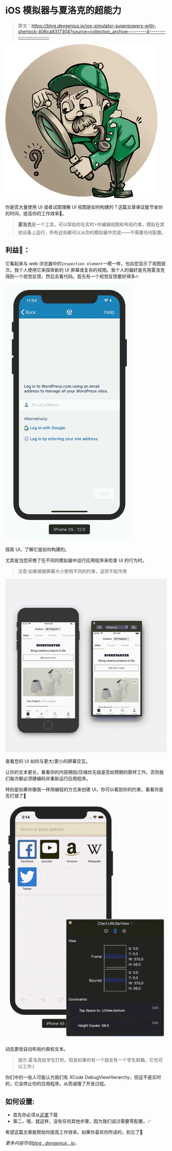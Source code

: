 # iOS 模拟器与夏洛克的超能力

> 原文：<https://blog.devgenius.io/ios-simulator-superpowers-with-sherlock-406ca8317304?source=collection_archive---------4----------------------->

![](img/35f6269369f922f21bf243f2fa727af3.png)

你是否大量使用 UI 或者试图理解 UI 视图是如何构建的？这篇文章保证能节省你的时间，提高你的工作效率🚀。

> **夏洛克**是一个工具，可以帮助你在实时⚡️中编辑视图和布局约束，模拟在其他设备上运行，所有这些都可以从你的模拟器中完成——不需要任何配置。

## 利益🎉：

它看起来与 web 浏览器中的`Inspection element`一模一样，也向您显示了视图层次。我个人使用它来探索新的 UI 屏幕或复杂的视图。我个人的偏好是先用夏洛克得到一个视觉反馈，然后去看代码。首先有一个视觉反馈要好得多🔥

![](img/e892831add26268cae2acaac715ceb0f.png)

探索 UI，了解它是如何构建的。

尤其是当您厌倦了在不同的模拟器中运行应用程序来检查 UI 的行为时。

> 注意:如果根据屏幕大小使用不同的约束，这将不起作用

![](img/6414e01c80c6cab3a2ece278258e4922.png)

查看您的 UI 如何与更大/更小的屏幕交互。

让你的文本更长，看看你的内容拥抱/压缩优先级是否如预期的那样工作。否则我们每次都必须硬编码并重新运行应用程序。

特别是如果你像我一样用编程的方式来创建 UI，你可以看到你的约束，看看你是否打错了👀

![](img/f8b2033b34e842fec0bcb30da2ed3ca9.png)

动态更改自动布局约束和文本。

> 提示:夏洛克给学生打折。但是如果你有一个朋友有一个学生邮箱，它也可以工作:)

你们中的一些人可能认为我们有 XCode DebugViewHierarchy，但这不是实时的，它会停止你的应用程序。从而减慢了开发过程。

## 如何设置:

*   首先你必须从[这里](https://sherlock.inspiredcode.io)下载
*   第二，哦，就这样，没有任何其他步骤，因为我们说过需要零配置，✅

希望这篇文章能帮助你提高工作效率。如果你喜欢你所读的，别忘了👏

*更多内容尽在*[*blog . devgenius . io*](http://blog.devgenius.io)*。*